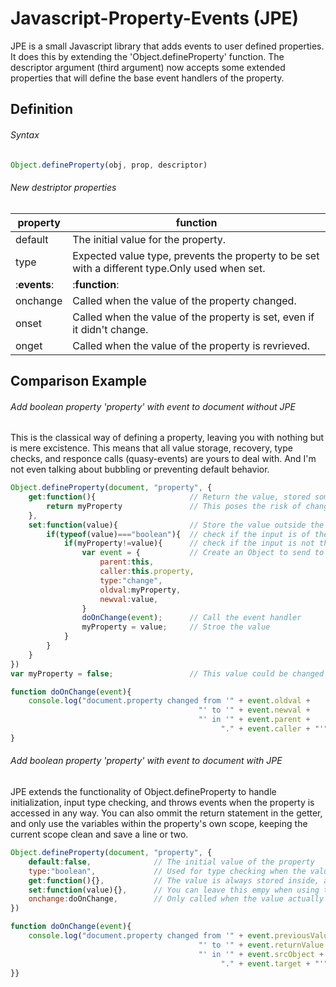 # Javascript-Property-Events (JPE)

JPE is a small Javascript library that adds events to user defined properties. It does this by extending the 'Object.defineProperty' function. The descriptor argument (third argument) now accepts some extended properties that will define the base event handlers of the property.

## Definition

###### Syntax

```javascript
Object.defineProperty(obj, prop, descriptor)
```

###### New destriptor properties

| property     | function                            |
| ------------ | ------------------------------------|
| default      | The initial value for the property. |
| type         | Expected value type, prevents the property to be set with a different type.Only used when set. |
| :**events**: | :**function**:                      |
| onchange     | Called when the value of the property changed. |
| onset        | Called when the value of the property is set, even if it didn't change. |
| onget        | Called when the value of the property is revrieved. |

## Comparison Example

###### Add boolean property 'property' with event to document without JPE

This is the classical way of defining a property, leaving you with nothing but is mere excistence. This means that all value storage, recovery, type checks, and responce calls (quasy-events) are yours to deal with. And I'm not even talking about bubbling or preventing default behavior.

```javascript
Object.defineProperty(document, "property", {
    get:function(){                     // Return the value, stored somewhere outside the property
        return myProperty               // This poses the risk of changing it wwithout checks and triggers
    },
    set:function(value){                // Store the value outside the property, with all risks associated
        if(typeof(value)==="boolean"){  // check if the input is of the type 'boolean'
            if(myProperty!=value){      // check if the input is not the stored value
                var event = {           // Create an Object to send to the eventHandler
                    parent:this,
                    caller:this.property,
                    type:"change",
                    oldval:myProperty,
                    newval:value,
                }
                doOnChange(event);      // Call the event handler
                myProperty = value;     // Stroe the value
            }
        }
    }
})
var myProperty = false;                 // This value could be changed without doOnChange being called

function doOnChange(event){
    console.log("document.property changed from '" + event.oldval +
                                          "' to '" + event.newval +
                                          "' in '" + event.parent +
                                               "." + event.caller + "'");
}
```

###### Add boolean property 'property' with event to document with JPE

JPE extends the functionality of Object.defineProperty to handle initialization, input type checking, and throws events when the property is accessed in any way. You can also ommit the return statement in the getter, and only use the variables within the property's own scope, keeping the current scope clean and save a line or two.

```javascript		
Object.defineProperty(document, "property", {
    default:false,              // The initial value of the property
    type:"boolean",             // Used for type checking when the value is set
    get:function(){},           // The value is always stored inside, and returned if get returns empty
    set:function(value){},      // You can leave this empy when using the internal value
    onchange:doOnChange,        // Only called when the value actually changed
})

function doOnChange(event){
    console.log("document.property changed from '" + event.previousValue +
                                          "' to '" + event.returnValue +
                                          "' in '" + event.srcObject +
                                               "." + event.target + "'");
}}
```



